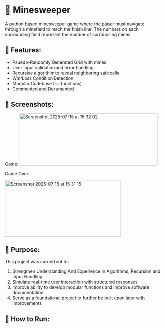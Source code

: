 # 🧠 Minesweeper
A python based minesweeper game where the player must navigate through a minefield to reach the finish line! The numbers on each surrounding field represent the number of surrounding mines. 

## 📌 Features:
- Psuedo-Randomly Generated Grid with mines
- User input validation and error handling
- Recursive algorithim to reveal neighboring safe cells
- Win/Loss Condition Detection
- Modular Codebase (5+ functions)
- Commented and Documented

## 📸 Screenshots:
Game:
<img width="444" height="167" alt="Screenshot 2025-07-15 at 15 32 02" src="https://github.com/user-attachments/assets/ab13e73e-c05f-4993-b125-f8747ade84ee" />

Game Over:

<img width="374" height="181" alt="Screenshot 2025-07-15 at 15 31 15" src="https://github.com/user-attachments/assets/a7ba937a-0c3b-4e4e-9f6c-206b5fd02c32" />

## 🎯 Purpose: 
This project was carried out to:
1. Strengthen Understanding And Experience in Algorithms, Recursion and Input Handling
2. Simulate real-time user interaction with structured responses
3. Improve ability to develop modular functions and improve software documentation
4. Serve as a foundational project to further be built upon later with improvements

## 🚀 How to Run: 
 
